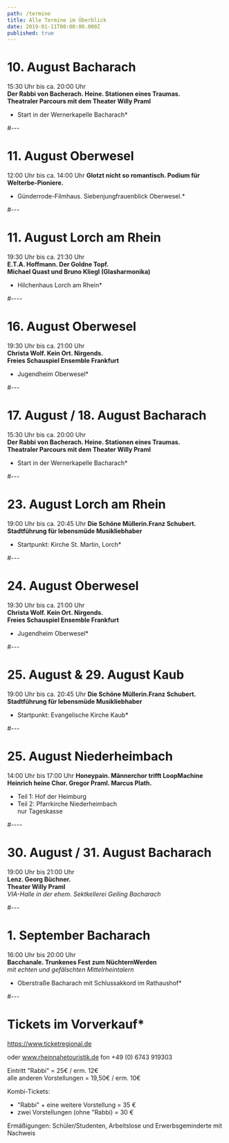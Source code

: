 ```yaml
---
path: /termine
title: Alle Termine im Überblick
date: 2019-01-11T00:00:00.000Z
published: true
---
```

 

# 10. August   Bacharach   
15:30 Uhr bis ca. 20:00 Uhr     
**Der Rabbi von Bacherach. Heine. Stationen eines Traumas.           
Theatraler Parcours mit dem Theater Willy Praml**   
* Start in der Wernerkapelle Bacharach*    

#---   
    
# 11. August Oberwesel
12:00 Uhr bis ca. 14:00 Uhr
**Glotzt nicht so romantisch. Podium für Welterbe-Pioniere.**         
* Günderrode-Filmhaus. Siebenjungfrauenblick Oberwesel.* 

  
#---   

  
# 11. August   Lorch am Rhein 
19:30 Uhr bis ca. 21:30 Uhr       
**E.T.A. Hoffmann. Der Goldne Topf.    
Michael Quast und Bruno Kliegl (Glasharmonika)**        
* Hilchenhaus  Lorch am Rhein*  

  
 #---- 
   
   
 # 16. August  Oberwesel
19:30 Uhr bis ca. 21:00 Uhr       
**Christa Wolf. Kein Ort. Nirgends.         
Freies Schauspiel Ensemble Frankfurt**    
* Jugendheim Oberwesel*   
  
  
#---   

  
# 17. August / 18. August  Bacharach
15:30 Uhr bis ca. 20:00 Uhr     
**Der Rabbi von Bacherach. Heine. Stationen eines Traumas.                
Theatraler Parcours mit dem Theater Willy Praml**   
 * Start in der Wernerkapelle  Bacharach*      
  
 #---   
 
# 23. August  Lorch am Rhein
19:00 Uhr bis ca. 20:45 Uhr
**Die Schöne Müllerin.Franz Schubert.    
Stadtführung für lebensmüde Musikliebhaber** 
* Startpunkt: Kirche St. Martin, Lorch*

#---   

# 24. August  Oberwesel
19:30 Uhr bis ca. 21:00 Uhr      
**Christa Wolf. Kein Ort. Nirgends.        
Freies Schauspiel Ensemble Frankfurt**        
* Jugendheim Oberwesel*   
   
#---   
  
   
# 25. August & 29. August  Kaub  
19:00 Uhr bis ca. 20:45 Uhr
**Die Schöne Müllerin.Franz Schubert.    
Stadtführung für lebensmüde Musikliebhaber**   
* Startpunkt: Evangelische Kirche Kaub*  
 
#---   

# 25. August  Niederheimbach   
14:00 Uhr bis 17:00 Uhr
**Honeypain. Männerchor trifft LoopMachine     
Heinrich heine Chor. Gregor Praml. Marcus Plath.**     
* Teil 1: Hof der Heimburg   
* Teil 2: Pfarrkirche Niederheimbach    
nur Tageskasse

#----
    
# 30. August / 31. August  Bacharach
19:00 Uhr bis 21:00 Uhr       
**Lenz. Georg Büchner.       
Theater Willy Praml**       
*VIA-Halle in der ehem. Sektkellerei Geiling  Bacharach* 

#---   

 
# 1. September  Bacharach
16:00 Uhr bis 20:00 Uhr  
**Bacchanale. Trunkenes Fest zum NüchternWerden**    
*mit echten und gefälschten Mittelrheintalern*        
* Oberstraße Bacharach mit Schlussakkord im Rathaushof*     

#---   


# **Tickets im Vorverkauf***   
 
 <a class="links" href="https://www.ticket­regional.de/" target="_blank" rel="noopener noreferrer">
 https://www.ticket­regional.de 
  </a>     
  
oder www.rhein­nahe­touristik.de fon +49 (0) 6743 919303    

Eintritt "Rabbi" = 25€ / erm. 12€      
alle anderen Vorstellungen = 19,50€ / erm. 10€  

Kombi-Tickets:    
- "Rabbi" + eine weitere Vorstellung   =  35 €   
- zwei Vorstellungen (ohne "Rabbi)     =  30 €   

Ermäßigungen: Schüler/Studenten, Arbeitslose und Erwerbsgeminderte mit Nachweis   



